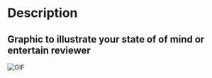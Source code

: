 # Description
<!-- Please include a summary of the change and which issue is fixed or feature is added. -->


## Graphic to illustrate your state of of mind or entertain reviewer
![GIF](https://y.yarn.co/80f29c0e-16aa-4d02-9ce3-7ed72bbcd70f_text.gif)

